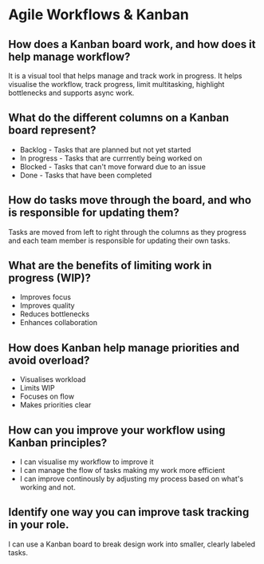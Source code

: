 # Agile Workflows & Kanban

## How does a Kanban board work, and how does it help manage workflow?
It is a visual tool that helps manage and track work in progress.  It helps visualise the workflow, track progress, limit multitasking, highlight bottlenecks and supports async work.

## What do the different columns on a Kanban board represent?
- Backlog - Tasks that are planned but not yet started
- In progress - Tasks that are currrently being worked on 
- Blocked - Tasks that can't move forward due to an issue
- Done - Tasks that have been completed

## How do tasks move through the board, and who is responsible for updating them?
Tasks are moved from left to right through the columns as they progress and each team member is responsible for updating their own tasks.

## What are the benefits of limiting work in progress (WIP)?
- Improves focus
- Improves quality
- Reduces bottlenecks
- Enhances collaboration

## How does Kanban help manage priorities and avoid overload?
- Visualises workload
- Limits WIP
- Focuses on flow
- Makes priorities clear

## How can you improve your workflow using Kanban principles?
- I can visualise my workflow to improve it
- I can manage the flow of tasks making my work more efficient
- I can improve continously by adjusting my process based on what's working and not.

## Identify one way you can improve task tracking in your role.
I can use a Kanban board to break design work into smaller, clearly labeled tasks.

